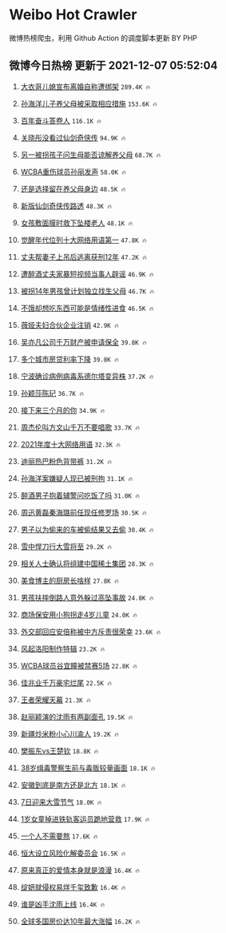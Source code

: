 # Weibo Hot Crawler 



微博热榜爬虫，利用 Github Action 的调度脚本更新 BY PHP 


## 微博今日热榜 更新于 2021-12-07 05:52:04 
1. [大衣哥儿媳宣布离婚自称遭绑架](https://s.weibo.com/weibo?q=%23%E5%A4%A7%E8%A1%A3%E5%93%A5%E5%84%BF%E5%AA%B3%E5%AE%A3%E5%B8%83%E7%A6%BB%E5%A9%9A%E8%87%AA%E7%A7%B0%E9%81%AD%E7%BB%91%E6%9E%B6%23&Refer=top) `289.4K 🔥` 

1. [孙海洋儿子养父母被采取相应措施](https://s.weibo.com/weibo?q=%23%E5%AD%99%E6%B5%B7%E6%B4%8B%E5%84%BF%E5%AD%90%E5%85%BB%E7%88%B6%E6%AF%8D%E8%A2%AB%E9%87%87%E5%8F%96%E7%9B%B8%E5%BA%94%E6%8E%AA%E6%96%BD%23&Refer=top) `153.6K 🔥` 

1. [百年奋斗答卷人](https://s.weibo.com/weibo?q=%23%E7%99%BE%E5%B9%B4%E5%A5%8B%E6%96%97%E7%AD%94%E5%8D%B7%E4%BA%BA%23&Refer=top) `116.1K 🔥` 

1. [关晓彤没看过仙剑奇侠传](https://s.weibo.com/weibo?q=%23%E5%85%B3%E6%99%93%E5%BD%A4%E6%B2%A1%E7%9C%8B%E8%BF%87%E4%BB%99%E5%89%91%E5%A5%87%E4%BE%A0%E4%BC%A0%23&Refer=top) `94.9K 🔥` 

1. [另一被拐孩子问生母能否谅解养父母](https://s.weibo.com/weibo?q=%23%E5%8F%A6%E4%B8%80%E8%A2%AB%E6%8B%90%E5%AD%A9%E5%AD%90%E9%97%AE%E7%94%9F%E6%AF%8D%E8%83%BD%E5%90%A6%E8%B0%85%E8%A7%A3%E5%85%BB%E7%88%B6%E6%AF%8D%23&Refer=top) `68.7K 🔥` 

1. [WCBA重伤球员孙丽发声](https://s.weibo.com/weibo?q=%23WCBA%E9%87%8D%E4%BC%A4%E7%90%83%E5%91%98%E5%AD%99%E4%B8%BD%E5%8F%91%E5%A3%B0%23&Refer=top) `58.0K 🔥` 

1. [还是选择留在养父母身边](https://s.weibo.com/weibo?q=%23%E8%BF%98%E6%98%AF%E9%80%89%E6%8B%A9%E7%95%99%E5%9C%A8%E5%85%BB%E7%88%B6%E6%AF%8D%E8%BA%AB%E8%BE%B9%23&Refer=top) `48.5K 🔥` 

1. [新版仙剑奇侠传路透](https://s.weibo.com/weibo?q=%23%E6%96%B0%E7%89%88%E4%BB%99%E5%89%91%E5%A5%87%E4%BE%A0%E4%BC%A0%E8%B7%AF%E9%80%8F%23&Refer=top) `48.3K 🔥` 

1. [女孩敷面膜时救下坠楼老人](https://s.weibo.com/weibo?q=%23%E5%A5%B3%E5%AD%A9%E6%95%B7%E9%9D%A2%E8%86%9C%E6%97%B6%E6%95%91%E4%B8%8B%E5%9D%A0%E6%A5%BC%E8%80%81%E4%BA%BA%23&Refer=top) `48.1K 🔥` 

1. [觉醒年代位列十大网络用语第一](https://s.weibo.com/weibo?q=%23%E8%A7%89%E9%86%92%E5%B9%B4%E4%BB%A3%E4%BD%8D%E5%88%97%E5%8D%81%E5%A4%A7%E7%BD%91%E7%BB%9C%E7%94%A8%E8%AF%AD%E7%AC%AC%E4%B8%80%23&Refer=top) `47.8K 🔥` 

1. [丈夫帮妻子上吊后逃离获刑12年](https://s.weibo.com/weibo?q=%23%E4%B8%88%E5%A4%AB%E5%B8%AE%E5%A6%BB%E5%AD%90%E4%B8%8A%E5%90%8A%E5%90%8E%E9%80%83%E7%A6%BB%E8%8E%B7%E5%88%9112%E5%B9%B4%23&Refer=top) `47.2K 🔥` 

1. [遭醉酒丈夫家暴短视频当事人辟谣](https://s.weibo.com/weibo?q=%23%E9%81%AD%E9%86%89%E9%85%92%E4%B8%88%E5%A4%AB%E5%AE%B6%E6%9A%B4%E7%9F%AD%E8%A7%86%E9%A2%91%E5%BD%93%E4%BA%8B%E4%BA%BA%E8%BE%9F%E8%B0%A3%23&Refer=top) `46.9K 🔥` 

1. [被拐14年男孩曾计划独立找生父母](https://s.weibo.com/weibo?q=%23%E8%A2%AB%E6%8B%9014%E5%B9%B4%E7%94%B7%E5%AD%A9%E6%9B%BE%E8%AE%A1%E5%88%92%E7%8B%AC%E7%AB%8B%E6%89%BE%E7%94%9F%E7%88%B6%E6%AF%8D%23&Refer=top) `46.7K 🔥` 

1. [不饿却想吃东西可能是情绪性进食](https://s.weibo.com/weibo?q=%23%E4%B8%8D%E9%A5%BF%E5%8D%B4%E6%83%B3%E5%90%83%E4%B8%9C%E8%A5%BF%E5%8F%AF%E8%83%BD%E6%98%AF%E6%83%85%E7%BB%AA%E6%80%A7%E8%BF%9B%E9%A3%9F%23&Refer=top) `46.5K 🔥` 

1. [薇娅夫妇合伙企业注销](https://s.weibo.com/weibo?q=%23%E8%96%87%E5%A8%85%E5%A4%AB%E5%A6%87%E5%90%88%E4%BC%99%E4%BC%81%E4%B8%9A%E6%B3%A8%E9%94%80%23&Refer=top) `42.9K 🔥` 

1. [吴亦凡公司千万财产被申请保全](https://s.weibo.com/weibo?q=%23%E5%90%B4%E4%BA%A6%E5%87%A1%E5%85%AC%E5%8F%B8%E5%8D%83%E4%B8%87%E8%B4%A2%E4%BA%A7%E8%A2%AB%E7%94%B3%E8%AF%B7%E4%BF%9D%E5%85%A8%23&Refer=top) `39.8K 🔥` 

1. [多个城市房贷利率下降](https://s.weibo.com/weibo?q=%23%E5%A4%9A%E4%B8%AA%E5%9F%8E%E5%B8%82%E6%88%BF%E8%B4%B7%E5%88%A9%E7%8E%87%E4%B8%8B%E9%99%8D%23&Refer=top) `39.8K 🔥` 

1. [宁波确诊病例病毒系德尔塔变异株](https://s.weibo.com/weibo?q=%23%E5%AE%81%E6%B3%A2%E7%A1%AE%E8%AF%8A%E7%97%85%E4%BE%8B%E7%97%85%E6%AF%92%E7%B3%BB%E5%BE%B7%E5%B0%94%E5%A1%94%E5%8F%98%E5%BC%82%E6%A0%AA%23&Refer=top) `37.2K 🔥` 

1. [孙颖莎陈玘](https://s.weibo.com/weibo?q=%E5%AD%99%E9%A2%96%E8%8E%8E%E9%99%88%E7%8E%98&Refer=top) `36.7K 🔥` 

1. [接下来三个月的你](https://s.weibo.com/weibo?q=%23%E6%8E%A5%E4%B8%8B%E6%9D%A5%E4%B8%89%E4%B8%AA%E6%9C%88%E7%9A%84%E4%BD%A0%23&Refer=top) `34.9K 🔥` 

1. [周杰伦叫方文山千万不要唱歌](https://s.weibo.com/weibo?q=%23%E5%91%A8%E6%9D%B0%E4%BC%A6%E5%8F%AB%E6%96%B9%E6%96%87%E5%B1%B1%E5%8D%83%E4%B8%87%E4%B8%8D%E8%A6%81%E5%94%B1%E6%AD%8C%23&Refer=top) `33.7K 🔥` 

1. [2021年度十大网络用语](https://s.weibo.com/weibo?q=%232021%E5%B9%B4%E5%BA%A6%E5%8D%81%E5%A4%A7%E7%BD%91%E7%BB%9C%E7%94%A8%E8%AF%AD%23&Refer=top) `32.3K 🔥` 

1. [迪丽热巴粉色背带裤](https://s.weibo.com/weibo?q=%23%E8%BF%AA%E4%B8%BD%E7%83%AD%E5%B7%B4%E7%B2%89%E8%89%B2%E8%83%8C%E5%B8%A6%E8%A3%A4%23&Refer=top) `31.2K 🔥` 

1. [孙海洋案嫌疑人现已被刑拘](https://s.weibo.com/weibo?q=%23%E5%AD%99%E6%B5%B7%E6%B4%8B%E6%A1%88%E5%AB%8C%E7%96%91%E4%BA%BA%E7%8E%B0%E5%B7%B2%E8%A2%AB%E5%88%91%E6%8B%98%23&Refer=top) `31.1K 🔥` 

1. [醉酒男子抱着辅警问吃饭了吗](https://s.weibo.com/weibo?q=%23%E9%86%89%E9%85%92%E7%94%B7%E5%AD%90%E6%8A%B1%E7%9D%80%E8%BE%85%E8%AD%A6%E9%97%AE%E5%90%83%E9%A5%AD%E4%BA%86%E5%90%97%23&Refer=top) `31.0K 🔥` 

1. [周迅黄磊秦海璐前任现任修罗场](https://s.weibo.com/weibo?q=%23%E5%91%A8%E8%BF%85%E9%BB%84%E7%A3%8A%E7%A7%A6%E6%B5%B7%E7%92%90%E5%89%8D%E4%BB%BB%E7%8E%B0%E4%BB%BB%E4%BF%AE%E7%BD%97%E5%9C%BA%23&Refer=top) `30.5K 🔥` 

1. [男子以为偷来的车被偷结果又去偷](https://s.weibo.com/weibo?q=%23%E7%94%B7%E5%AD%90%E4%BB%A5%E4%B8%BA%E5%81%B7%E6%9D%A5%E7%9A%84%E8%BD%A6%E8%A2%AB%E5%81%B7%E7%BB%93%E6%9E%9C%E5%8F%88%E5%8E%BB%E5%81%B7%23&Refer=top) `30.4K 🔥` 

1. [雪中悍刀行大雪将至](https://s.weibo.com/weibo?q=%23%E9%9B%AA%E4%B8%AD%E6%82%8D%E5%88%80%E8%A1%8C%E5%A4%A7%E9%9B%AA%E5%B0%86%E8%87%B3%23&Refer=top) `29.2K 🔥` 

1. [相关人士确认将组建中国稀土集团](https://s.weibo.com/weibo?q=%23%E7%9B%B8%E5%85%B3%E4%BA%BA%E5%A3%AB%E7%A1%AE%E8%AE%A4%E5%B0%86%E7%BB%84%E5%BB%BA%E4%B8%AD%E5%9B%BD%E7%A8%80%E5%9C%9F%E9%9B%86%E5%9B%A2%23&Refer=top) `28.3K 🔥` 

1. [美食博主的厨房长啥样](https://s.weibo.com/weibo?q=%E7%BE%8E%E9%A3%9F%E5%8D%9A%E4%B8%BB%E7%9A%84%E5%8E%A8%E6%88%BF%E9%95%BF%E5%95%A5%E6%A0%B7&Refer=top) `27.8K 🔥` 

1. [男孩扶摔倒路人意外躲过高坠事故](https://s.weibo.com/weibo?q=%23%E7%94%B7%E5%AD%A9%E6%89%B6%E6%91%94%E5%80%92%E8%B7%AF%E4%BA%BA%E6%84%8F%E5%A4%96%E8%BA%B2%E8%BF%87%E9%AB%98%E5%9D%A0%E4%BA%8B%E6%95%85%23&Refer=top) `24.8K 🔥` 

1. [商场保安用小狗拐走4岁儿童](https://s.weibo.com/weibo?q=%23%E5%95%86%E5%9C%BA%E4%BF%9D%E5%AE%89%E7%94%A8%E5%B0%8F%E7%8B%97%E6%8B%90%E8%B5%B04%E5%B2%81%E5%84%BF%E7%AB%A5%23&Refer=top) `24.0K 🔥` 

1. [外交部回应安倍称被中方斥责很荣幸](https://s.weibo.com/weibo?q=%23%E5%A4%96%E4%BA%A4%E9%83%A8%E5%9B%9E%E5%BA%94%E5%AE%89%E5%80%8D%E7%A7%B0%E8%A2%AB%E4%B8%AD%E6%96%B9%E6%96%A5%E8%B4%A3%E5%BE%88%E8%8D%A3%E5%B9%B8%23&Refer=top) `23.6K 🔥` 

1. [风起洛阳制作特辑](https://s.weibo.com/weibo?q=%23%E9%A3%8E%E8%B5%B7%E6%B4%9B%E9%98%B3%E5%88%B6%E4%BD%9C%E7%89%B9%E8%BE%91%23&Refer=top) `23.2K 🔥` 

1. [WCBA球员谷宜瞳被禁赛5场](https://s.weibo.com/weibo?q=%23WCBA%E7%90%83%E5%91%98%E8%B0%B7%E5%AE%9C%E7%9E%B3%E8%A2%AB%E7%A6%81%E8%B5%9B5%E5%9C%BA%23&Refer=top) `22.8K 🔥` 

1. [佳兆业千万豪宅烂尾](https://s.weibo.com/weibo?q=%23%E4%BD%B3%E5%85%86%E4%B8%9A%E5%8D%83%E4%B8%87%E8%B1%AA%E5%AE%85%E7%83%82%E5%B0%BE%23&Refer=top) `22.5K 🔥` 

1. [王者荣耀天幕](https://s.weibo.com/weibo?q=%23%E7%8E%8B%E8%80%85%E8%8D%A3%E8%80%80%E5%A4%A9%E5%B9%95%23&Refer=top) `21.3K 🔥` 

1. [赵丽颖演的沈雨有两副面孔](https://s.weibo.com/weibo?q=%23%E8%B5%B5%E4%B8%BD%E9%A2%96%E6%BC%94%E7%9A%84%E6%B2%88%E9%9B%A8%E6%9C%89%E4%B8%A4%E5%89%AF%E9%9D%A2%E5%AD%94%23&Refer=top) `19.5K 🔥` 

1. [新疆炒米粉小心川渝人](https://s.weibo.com/weibo?q=%23%E6%96%B0%E7%96%86%E7%82%92%E7%B1%B3%E7%B2%89%E5%B0%8F%E5%BF%83%E5%B7%9D%E6%B8%9D%E4%BA%BA%23&Refer=top) `19.2K 🔥` 

1. [樊振东vs王楚钦](https://s.weibo.com/weibo?q=%23%E6%A8%8A%E6%8C%AF%E4%B8%9Cvs%E7%8E%8B%E6%A5%9A%E9%92%A6%23&Refer=top) `18.8K 🔥` 

1. [38岁缉毒警察生前与毒贩较量画面](https://s.weibo.com/weibo?q=%2338%E5%B2%81%E7%BC%89%E6%AF%92%E8%AD%A6%E5%AF%9F%E7%94%9F%E5%89%8D%E4%B8%8E%E6%AF%92%E8%B4%A9%E8%BE%83%E9%87%8F%E7%94%BB%E9%9D%A2%23&Refer=top) `18.1K 🔥` 

1. [安徽到底是南方还是北方](https://s.weibo.com/weibo?q=%23%E5%AE%89%E5%BE%BD%E5%88%B0%E5%BA%95%E6%98%AF%E5%8D%97%E6%96%B9%E8%BF%98%E6%98%AF%E5%8C%97%E6%96%B9%23&Refer=top) `18.1K 🔥` 

1. [7日迎来大雪节气](https://s.weibo.com/weibo?q=%237%E6%97%A5%E8%BF%8E%E6%9D%A5%E5%A4%A7%E9%9B%AA%E8%8A%82%E6%B0%94%23&Refer=top) `18.0K 🔥` 

1. [1岁女童掉进铁轨客运员跪地营救](https://s.weibo.com/weibo?q=%231%E5%B2%81%E5%A5%B3%E7%AB%A5%E6%8E%89%E8%BF%9B%E9%93%81%E8%BD%A8%E5%AE%A2%E8%BF%90%E5%91%98%E8%B7%AA%E5%9C%B0%E8%90%A5%E6%95%91%23&Refer=top) `17.9K 🔥` 

1. [一个人不需要熬](https://s.weibo.com/weibo?q=%23%E4%B8%80%E4%B8%AA%E4%BA%BA%E4%B8%8D%E9%9C%80%E8%A6%81%E7%86%AC%23&Refer=top) `17.6K 🔥` 

1. [恒大设立风险化解委员会](https://s.weibo.com/weibo?q=%23%E6%81%92%E5%A4%A7%E8%AE%BE%E7%AB%8B%E9%A3%8E%E9%99%A9%E5%8C%96%E8%A7%A3%E5%A7%94%E5%91%98%E4%BC%9A%23&Refer=top) `16.5K 🔥` 

1. [原来真正的爱情本身就是浪漫](https://s.weibo.com/weibo?q=%23%E5%8E%9F%E6%9D%A5%E7%9C%9F%E6%AD%A3%E7%9A%84%E7%88%B1%E6%83%85%E6%9C%AC%E8%BA%AB%E5%B0%B1%E6%98%AF%E6%B5%AA%E6%BC%AB%23&Refer=top) `16.4K 🔥` 

1. [绽妍就侵权易烊千玺致歉](https://s.weibo.com/weibo?q=%23%E7%BB%BD%E5%A6%8D%E5%B0%B1%E4%BE%B5%E6%9D%83%E6%98%93%E7%83%8A%E5%8D%83%E7%8E%BA%E8%87%B4%E6%AD%89%23&Refer=top) `16.4K 🔥` 

1. [谁是凶手沈雨上线](https://s.weibo.com/weibo?q=%23%E8%B0%81%E6%98%AF%E5%87%B6%E6%89%8B%E6%B2%88%E9%9B%A8%E4%B8%8A%E7%BA%BF%23&Refer=top) `16.4K 🔥` 

1. [全球多国房价达10年最大涨幅](https://s.weibo.com/weibo?q=%23%E5%85%A8%E7%90%83%E5%A4%9A%E5%9B%BD%E6%88%BF%E4%BB%B7%E8%BE%BE10%E5%B9%B4%E6%9C%80%E5%A4%A7%E6%B6%A8%E5%B9%85%23&Refer=top) `16.2K 🔥` 

